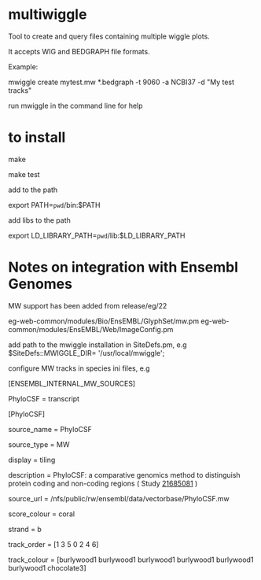 multiwiggle
===========

Tool to create and query files containing multiple wiggle plots.

It accepts WIG and BEDGRAPH file formats.

Example:

mwiggle create mytest.mw *.bedgraph -t 9060 -a NCBI37 -d "My test tracks"

run mwiggle in the command line for help


to install
==========
make

make test

add to the path

export PATH=`pwd`/bin:$PATH


add libs to the path

export LD_LIBRARY_PATH=`pwd`/lib:$LD_LIBRARY_PATH

Notes on integration with Ensembl Genomes
=================================
MW support has been added  from release/eg/22

eg-web-common/modules/Bio/EnsEMBL/GlyphSet/mw.pm
eg-web-common/modules/EnsEMBL/Web/ImageConfig.pm


add path to the mwiggle installation in SiteDefs.pm, e.g
   $SiteDefs::MWIGGLE_DIR= '/usr/local/mwiggle';

configure MW tracks in species ini files, e.g

[ENSEMBL_INTERNAL_MW_SOURCES]

PhyloCSF = transcript


[PhyloCSF]

source_name = PhyloCSF

source_type = MW

display = tiling

description = PhyloCSF: a comparative genomics method to distinguish protein coding and non-coding regions ( Study <a 
href='http://www.ncbi.nlm.nih.gov/pubmed/21685081'>21685081</a> )

source_url = /nfs/public/rw/ensembl/data/vectorbase/PhyloCSF.mw

score_colour = coral

strand = b

track_order = [1 3 5 0 2 4 6]

track_colour = [burlywood1 burlywood1 burlywood1 burlywood1 burlywood1 burlywood1 chocolate3]




